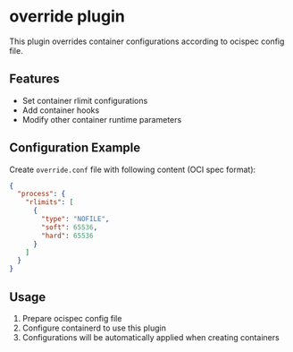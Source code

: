 # override plugin

This plugin overrides container configurations according to ocispec config file.

## Features
- Set container rlimit configurations
- Add container hooks
- Modify other container runtime parameters

## Configuration Example

Create `override.conf` file with following content (OCI spec format):

```json
{
  "process": {
    "rlimits": [
      {
        "type": "NOFILE",
        "soft": 65536,
        "hard": 65536
      }
    ]
  }
}
```

## Usage
1. Prepare ocispec config file
2. Configure containerd to use this plugin
3. Configurations will be automatically applied when creating containers
